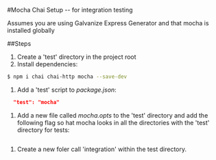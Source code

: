 #Mocha Chai Setup -- for integration testing

Assumes you are using Galvanize Express Generator and that mocha is installed globally

##Steps

1. Create a 'test' directory in the project root
1. Install dependencies:

  ```sh
  $ npm i chai chai-http mocha --save-dev
  ```
1. Add a 'test' script to *package.json*:

  ```json
    "test": "mocha" 
  ```

1. Add a new file called *mocha.opts* to the 'test' directory and add the following flag so hat mocha looks in all the directories with the 'test' directory for tests:

  ```--recursive
  ```
1. Create a new foler call 'integration' within the test directory.